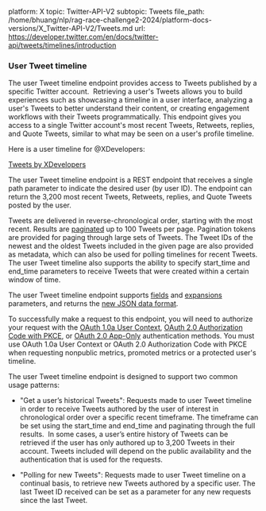 platform: X
topic: Twitter-API-V2
subtopic: Tweets
file_path: /home/bhuang/nlp/rag-race-challenge2-2024/platform-docs-versions/X_Twitter-API-V2/Tweets.md
url: https://developer.twitter.com/en/docs/twitter-api/tweets/timelines/introduction


### User Tweet timeline

The user Tweet timeline endpoint provides access to Tweets published by a specific Twitter account.  Retrieving a user's Tweets allows you to build experiences such as showcasing a timeline in a user interface, analyzing a user's Tweets to better understand their content, or creating engagement workflows with their Tweets programmatically. This endpoint gives you access to a single Twitter account's most recent Tweets, Retweets, replies, and Quote Tweets, similar to what may be seen on a user's profile timeline.

Here is a user timeline for @XDevelopers:

[Tweets by XDevelopers](https://twitter.com/XDevelopers?ref_src=twsrc%5Etfw)

The user Tweet timeline endpoint is a REST endpoint that receives a single path parameter to indicate the desired user (by user ID). The endpoint can return the 3,200 most recent Tweets, Retweets, replies, and Quote Tweets posted by the user.

Tweets are delivered in reverse-chronological order, starting with the most recent. Results are [paginated](https://developer.twitter.com/en/docs/twitter-api/pagination.html) up to 100 Tweets per page. Pagination tokens are provided for paging through large sets of Tweets. The Tweet IDs of the newest and the oldest Tweets included in the given page are also provided as metadata, which can also be used for polling timelines for recent Tweets. The user Tweet timeline also supports the ability to specify start\_time and end\_time parameters to receive Tweets that were created within a certain window of time. 

The user Tweet timeline endpoint supports [fields](https://developer.twitter.com/en/docs/twitter-api/fields) and [expansions](https://developer.twitter.com/en/docs/twitter-api/expansions) parameters, and returns the [new JSON data format](https://developer.twitter.com/en/docs/twitter-api/data-dictionary/introduction).

To successfully make a request to this endpoint, you will need to authorize your request with the [OAuth 1.0a User Context](https://developer.twitter.com/en/docs/authentication/oauth-1-0a), [OAuth 2.0 Authorization Code with PKCE](https://developer.twitter.com/en/docs/authentication/oauth-2-0/authorization-code), or [OAuth 2.0 App-Only](https://developer.twitter.com/en/docs/authentication/oauth-2-0/application-only) authentication methods. You must use OAuth 1.0a User Context or OAuth 2.0 Authorization Code with PKCE when requesting nonpublic metrics, promoted metrics or a protected user's timeline. 

The user Tweet timeline endpoint is designed to support two common usage patterns: 

* "Get a user’s historical Tweets": Requests made to user Tweet timeline in order to receive Tweets authored by the user of interest in chronological order over a specific recent timeframe. The timeframe can be set using the start\_time and end\_time and paginating through the full results.  In some cases, a user’s entire history of Tweets can be retrieved if the user has only authored up to 3,200 Tweets in their account. Tweets included will depend on the public availability and the authentication that is used for the requests.
    
* "Polling for new Tweets": Requests made to user Tweet timeline on a continual basis, to retrieve new Tweets authored by a specific user. The last Tweet ID received can be set as a parameter for any new requests since the last Tweet.